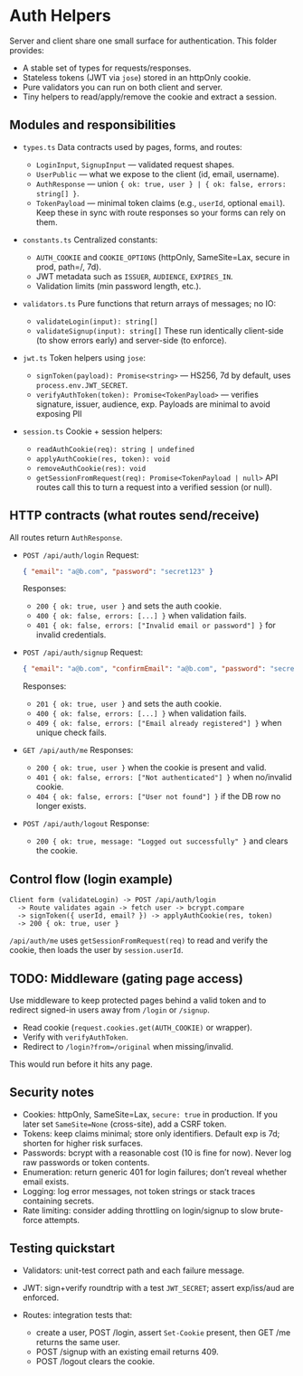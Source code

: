 # Auth Helpers

Server and client share one small surface for authentication. This folder provides:

* A stable set of types for requests/responses.
* Stateless tokens (JWT via `jose`) stored in an httpOnly cookie.
* Pure validators you can run on both client and server.
* Tiny helpers to read/apply/remove the cookie and extract a session.


## Modules and responsibilities

* `types.ts`
  Data contracts used by pages, forms, and routes:

  * `LoginInput`, `SignupInput` — validated request shapes.
  * `UserPublic` — what we expose to the client (id, email, username).
  * `AuthResponse` — union `{ ok: true, user } | { ok: false, errors: string[] }`.
  * `TokenPayload` — minimal token claims (e.g., `userId`, optional `email`).
    Keep these in sync with route responses so your forms can rely on them.

* `constants.ts`
  Centralized constants:

  * `AUTH_COOKIE` and `COOKIE_OPTIONS` (httpOnly, SameSite=Lax, secure in prod, path=/, 7d).
  * JWT metadata such as `ISSUER`, `AUDIENCE`, `EXPIRES_IN`.
  * Validation limits (min password length, etc.).

* `validators.ts`
  Pure functions that return arrays of messages; no IO:

  * `validateLogin(input): string[]`
  * `validateSignup(input): string[]`
    These run identically client-side (to show errors early) and server-side (to enforce).

* `jwt.ts`
  Token helpers using `jose`:

  * `signToken(payload): Promise<string>` — HS256, 7d by default, uses `process.env.JWT_SECRET`.
  * `verifyAuthToken(token): Promise<TokenPayload>` — verifies signature, issuer, audience, exp.
    Payloads are minimal to avoid exposing PII

* `session.ts`
  Cookie + session helpers:

  * `readAuthCookie(req): string | undefined`
  * `applyAuthCookie(res, token): void`
  * `removeAuthCookie(res): void`
  * `getSessionFromRequest(req): Promise<TokenPayload | null>`
    API routes call this to turn a request into a verified session (or null).

## HTTP contracts (what routes send/receive)

All routes return `AuthResponse`.

* `POST /api/auth/login`
  Request:

  ```json
  { "email": "a@b.com", "password": "secret123" }
  ```

  Responses:

  * `200 { ok: true, user }` and sets the auth cookie.
  * `400 { ok: false, errors: [...] }` when validation fails.
  * `401 { ok: false, errors: ["Invalid email or password"] }` for invalid credentials.

* `POST /api/auth/signup`
  Request:

  ```json
  { "email": "a@b.com", "confirmEmail": "a@b.com", "password": "secret123", "confirmPassword": "secret123" }
  ```

  Responses:

  * `201 { ok: true, user }` and sets the auth cookie.
  * `400 { ok: false, errors: [...] }` when validation fails.
  * `409 { ok: false, errors: ["Email already registered"] }` when unique check fails.

* `GET /api/auth/me`
  Responses:

  * `200 { ok: true, user }` when the cookie is present and valid.
  * `401 { ok: false, errors: ["Not authenticated"] }` when no/invalid cookie.
  * `404 { ok: false, errors: ["User not found"] }` if the DB row no longer exists.

* `POST /api/auth/logout`
  Response:

  * `200 { ok: true, message: "Logged out successfully" }` and clears the cookie.

## Control flow (login example)

```
Client form (validateLogin) -> POST /api/auth/login
  -> Route validates again -> fetch user -> bcrypt.compare
  -> signToken({ userId, email? }) -> applyAuthCookie(res, token)
  -> 200 { ok: true, user }
```

`/api/auth/me` uses `getSessionFromRequest(req)` to read and verify the cookie, then loads the user by `session.userId`.

## TODO: Middleware (gating page access)

Use middleware to keep protected pages behind a valid token and to redirect signed-in users away from `/login` or `/signup`.

* Read cookie (`request.cookies.get(AUTH_COOKIE)` or wrapper).
* Verify with `verifyAuthToken`.
* Redirect to `/login?from=/original` when missing/invalid.

This would run before it hits any page.

## Security notes

* Cookies: httpOnly, SameSite=Lax, `secure: true` in production. If you later set `SameSite=None` (cross-site), add a CSRF token.
* Tokens: keep claims minimal; store only identifiers. Default exp is 7d; shorten for higher risk surfaces.
* Passwords: bcrypt with a reasonable cost (10 is fine for now). Never log raw passwords or token contents.
* Enumeration: return generic 401 for login failures; don’t reveal whether email exists.
* Logging: log error messages, not token strings or stack traces containing secrets.
* Rate limiting: consider adding throttling on login/signup to slow brute-force attempts.

## Testing quickstart

* Validators: unit-test correct path and each failure message.
* JWT: sign+verify roundtrip with a test `JWT_SECRET`; assert exp/iss/aud are enforced.
* Routes: integration tests that:

  * create a user, POST /login, assert `Set-Cookie` present, then GET /me returns the same user.
  * POST /signup with an existing email returns 409.
  * POST /logout clears the cookie.
